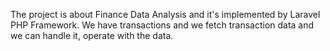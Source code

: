 The project is about Finance Data Analysis and it's implemented by Laravel PHP Framework. We have transactions and we fetch transaction data and we can handle it, operate with the data.